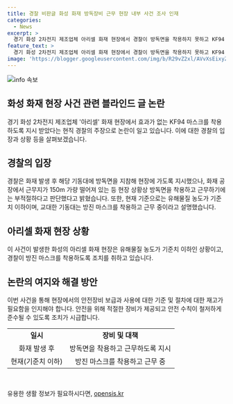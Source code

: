 ```yaml
---
title: 경찰 비판글 화성 화재 방독장비 근무 현장 내부 사건 조사 인재
categories:
  - News
excerpt: >
  경기 화성 2차전지 제조업체 아리셀 화재 현장에서 경찰이 방독면을 착용하지 못하고 KF94 마스크를 착용하도록 지시한 사실이 논란이 되고 있다. 관련하여 경찰은 화재 후 방독면을 지참해 현장에 가도록 지시했으나, 화재 공장에서 근무지가 멀어 방독면을 착용하는 것이 부적절하다고 판단했다고 해명했다. 논란이 일고 있는 가운데, 블라인드 캡처에는 경찰관의 글이 올라온 것으로 알려졌다.
feature_text: >
  경기 화성 2차전지 제조업체 아리셀 화재 현장에서 경찰이 방독면을 착용하지 못하고 KF94 마스크를 착용하도록 지시한 사실이 논란이 되고 있다. 관련하여 경찰은 화재 후 방독면을 지참해 현장에 가도록 지시했으나, 화재 공장에서 근무지가 멀어 방독면을 착용하는 것이 부적절하다고 판단했다고 해명했다. 논란이 일고 있는 가운데, 블라인드 캡처에는 경찰관의 글이 올라온 것으로 알려졌다.
image: 'https://blogger.googleusercontent.com/img/b/R29vZ2xl/AVvXsEixyZcFfHzMRdzZMjFBmAUKJYCLCGyLL1o632UiGVXcaFdKo_bkvkuCioo0uUKlGfBVcT3P84aROyZIXSBEx3Aw5nCQ3pTgDom1WDC4m8eifvWiAmWEEVb4x6G_l8C0QH225ldMjyaFvpxGEBGNO37VmDTDMHGhJPq73UglMfDca1-0aw/s1600/blogspot.png'
---
```


<p><img src="https://blogger.googleusercontent.com/img/b/R29vZ2xl/AVvXsEixyZcFfHzMRdzZMjFBmAUKJYCLCGyLL1o632UiGVXcaFdKo_bkvkuCioo0uUKlGfBVcT3P84aROyZIXSBEx3Aw5nCQ3pTgDom1WDC4m8eifvWiAmWEEVb4x6G_l8C0QH225ldMjyaFvpxGEBGNO37VmDTDMHGhJPq73UglMfDca1-0aw/s1600/blogspot.png" alt="info 속보" /></p>

<h2 data-ke-size="size26">화성 화재 현장 사건 관련 블라인드 글 논란</h2>

<p data-ke-size="size16">경기 화성 2차전지 제조업체 '아리셀' 화재 현장에서 효과가 없는 KF94 마스크를 착용하도록 지시 받았다는 현직 경찰의 주장으로 논란이 일고 있습니다. 이에 대한 경찰의 입장과 상황 등을 살펴보겠습니다.</p>

<h2 data-ke-size="size26">경찰의 입장</h2>

<p data-ke-size="size16">경찰은 화재 발생 후 해당 기동대에 방독면을 지참해 현장에 가도록 지시했으나, 화재 공장에서 근무지가 150m 가량 떨어져 있는 등 현장 상황상 방독면을 착용하고 근무하기에는 부적절하다고 판단했다고 밝혔습니다. 또한, 현재 기준으로는 유해물질 농도가 기준치 이하이며, 교대한 기동대는 방진 마스크를 착용하고 근무 중이라고 설명했습니다.</p>

<h2 data-ke-size="size26">아리셀 화재 현장 상황</h2>

<p data-ke-size="size16">이 사건이 발생한 화성의 아리셀 화재 현장은 유해물질 농도가 기준치 이하인 상황이고, 경찰이 방진 마스크를 착용하도록 조치를 취하고 있습니다.</p>

<h2 data-ke-size="size26">논란의 여지와 해결 방안</h2>

<p data-ke-size="size16">이번 사건을 통해 현장에서의 안전장비 보급과 사용에 대한 기준 및 절차에 대한 재고가 필요함을 인지해야 합니다. 안전을 위해 적절한 장비가 제공되고 안전 수칙이 철저하게 준수될 수 있도록 조치가 시급합니다.</p>

<table>
    <tr>
        <td style="text-align: center; height: 17px;"><b>일시</b></td>
        <td style="text-align: center; height: 17px;"><b>장비 및 대책</b></td>
    </tr>
    <tr>
        <td style="text-align: center; height: 17px;">화재 발생 후</td>
        <td style="text-align: center; height: 17px;">방독면을 착용하고 근무하도록 지시</td>
    </tr>
    <tr>
        <td style="text-align: center; height: 17px;">현재(기준치 이하)</td>
        <td style="text-align: center; height: 17px;">방진 마스크를 착용하고 근무 중</td>
    </tr>
</table>

<p data-ke-size="size16">&nbsp;</p>
유용한 생활 정보가 필요하시다면, <a href="https://opensis.kr" rel="dofollow">opensis.kr</a>


